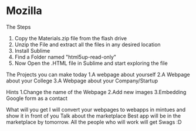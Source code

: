 # Mozilla
The Steps
1. Copy the Materials.zip file from the flash drive
2. Unzip the File and extract all the files in any desired location
3. Install Sublime 
4. Find a Folder named "html5up-read-only"
5. Now Open the .HTML file in Sublime and start exploring the file


The Projects you can make today
1.A webpage about yourself
2.A Webpage about your College
3.A Webpage about your Company/Startup


Hints
1.Change the name of the Webpage 
2.Add new images
3.Embedding Google form as a contact

What will you get
I will convert your webpages to webapps in mintues and show it in front of you
Talk about the marketplace
Best app will be in the marketplace by tomorrow.
All the people who will work will get Swags :D
